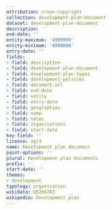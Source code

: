 ```yaml
---
attribution: crown-copyright
collection: development-plan-document
dataset: development-plan-document
description: ''
end-date: ''
entity-maximum: '4999999'
entity-minimum: '4900000'
entry-date: ''
fields:
- field: description
- field: development-plan-document
- field: development-plan-types
- field: development-policies
- field: document-url
- field: end-date
- field: entity
- field: entry-date
- field: geographies
- field: name
- field: notes
- field: organisations
- field: start-date
key-field: ''
licence: ogl3
name: Development plan document
paint-options: ''
plural: Development plan documents
prefix: ''
start-date: ''
themes:
- development
typology: organisation
wikidata: Q5266783
wikipedia: Development_plan
---
```

